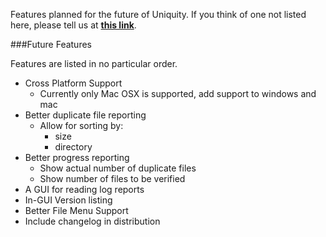 Features planned for the future of Uniquity. If you think of one not listed here, please tell us at **[this link](http://www.windwardproductions.org/contact)**.

###Future Features

Features are listed in no particular order.


* Cross Platform Support
	* Currently only Mac OSX is supported, add support to windows and mac
* Better duplicate file reporting
	* Allow for sorting by: 
		* size
		* directory 
* Better progress reporting
	* Show actual number of duplicate files
	* Show number of files to be verified
* A GUI for reading log reports
* In-GUI Version listing
* Better File Menu Support
* Include changelog in distribution

